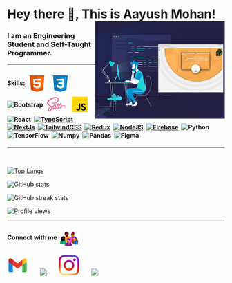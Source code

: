 
<h1> Hey there 👋, This is Aayush Mohan!
<img align='right' src="/./programmer.gif" height="" width="300" float="right" alt="Programming Man">
</h1>

<h3>  I am an Engineering Student and Self-Taught Programmer.</h3>


<hr>

<h4>Skills:
<img src="./html-5-icon.png" width="48" align="center" alt="HTML">&nbsp;  
<img src="./css3-icon.png" width="48" align="center" alt="CSS">&nbsp;  
<img src="https://img.icons8.com/color/48/000000/bootstrap.png" width="48" align="center" alt="Bootstrap">&nbsp;
<img src="./sass-icon.png" width="48" align="center" alt="SASS">&nbsp;  
<img src="./javascript-icon.png" width="48" align="center" alt="JavaScript">&nbsp;
<img src="https://img.icons8.com/color/48/000000/react-native.png" width="48" align="center" alt="React">&nbsp;
<a href="https://www.typescriptlang.org/" target="_blank" rel="noreferrer"><img src="https://raw.githubusercontent.com/danielcranney/readme-generator/main/public/icons/skills/typescript-colored.svg" width="36" height="36" alt="TypeScript" align="center"/></a>&nbsp;
<a href="https://nextjs.org/docs" target="_blank" rel="noreferrer"><img src="https://raw.githubusercontent.com/danielcranney/readme-generator/main/public/icons/skills/nextjs-colored-dark.svg" width="36" height="36" alt="NextJs" align="center"/></a>&nbsp;
<a href="https://tailwindcss.com/" target="_blank" rel="noreferrer"><img src="https://raw.githubusercontent.com/danielcranney/readme-generator/main/public/icons/skills/tailwindcss-colored.svg" width="48" height="48" alt="TailwindCSS" align="center"/></a>&nbsp;
<a href="https://redux.js.org/" target="_blank" rel="noreferrer"><img src="https://raw.githubusercontent.com/danielcranney/readme-generator/main/public/icons/skills/redux-colored.svg" width="36" height="36" alt="Redux" align="center"/></a>&nbsp;
<a href="https://nodejs.org/en/" target="_blank" rel="noreferrer"><img src="https://raw.githubusercontent.com/danielcranney/readme-generator/main/public/icons/skills/nodejs-colored.svg" width="48" height="48" alt="NodeJS" align="center"/></a>&nbsp;
<a href="https://firebase.google.com/" target="_blank" rel="noreferrer"><img src="https://raw.githubusercontent.com/danielcranney/readme-generator/main/public/icons/skills/firebase-colored.svg" width="48" height="48" alt="Firebase" align="center"/></a>&nbsp;
<img src="https://img.icons8.com/color/48/null/python--v1.png" width="48" align="center" alt="Python"/>&nbsp;
<img src="https://img.icons8.com/color/48/null/tensorflow.png" width="48" align="center" alt="TensorFlow"/>&nbsp;
<img src="https://img.icons8.com/color/48/null/numpy.png" width="48" align="center" alt="Numpy"/>&nbsp;
<img src="https://img.icons8.com/color/48/null/pandas.png" width="48" align="center" alt="Pandas"/>&nbsp;
<img src="https://img.icons8.com/color/48/null/figma--v1.png" width="48" align="center" alt="Figma"/>&nbsp;
</p>
                    



</h4>



<hr>

<br>

[![Top Langs](https://github-readme-stats.vercel.app/api/top-langs/?username=AayushMohan&layout=compact&show_icons=true&theme=radical)](https://github.com/anuraghazra/github-readme-stats)

![GitHub stats](https://github-readme-stats.vercel.app/api?username=AayushMohan&show_icons=true&theme=radical)

![GitHub streak stats](https://github-readme-streak-stats.herokuapp.com/?user=AayushMohan&show_icons=true&theme=radical)  

![Profile views](https://gpvc.arturio.dev/AayushMohan)  

<hr>
<h4>
Connect with me
<img src="./community.gif" width="48" align="center">&nbsp;&nbsp;
</h4>

<a href="https://icons8.com/icon/xWVjuc9hryql/twitter"></a>
<a href="https://icons8.com/icon/xuvGCOXi8Wyg/linkedin"></a>

<p align="left">
<a href="mailto:aayushmohan1702@gmail.com"><img src="./gmail.png" width="48"></a>&nbsp;&nbsp;&nbsp;&nbsp;&nbsp;&nbsp;
<a href="https://twitter.com/AayushMohan"><img src="https://img.icons8.com/color/48/000000/twitter--v2.png"></a>&nbsp;&nbsp;&nbsp;&nbsp;&nbsp;&nbsp;
<a href="https://instagram.com/thisisaayushmohan"><img src="./instagram.png" width="48"></a>&nbsp;&nbsp;&nbsp;&nbsp;&nbsp;&nbsp;
<a href="https://linkedin.com/in/aayushmohan"><img src="https://img.icons8.com/fluency/48/000000/linkedin.png"></a>&nbsp;&nbsp;&nbsp;&nbsp;&nbsp;&nbsp;

</p>

<!---
AayushMohan/AayushMohan is a ✨ special ✨ repository because its `README.md` (this file) appears on your GitHub profile.
You can click the Preview link to take a look at your changes.
